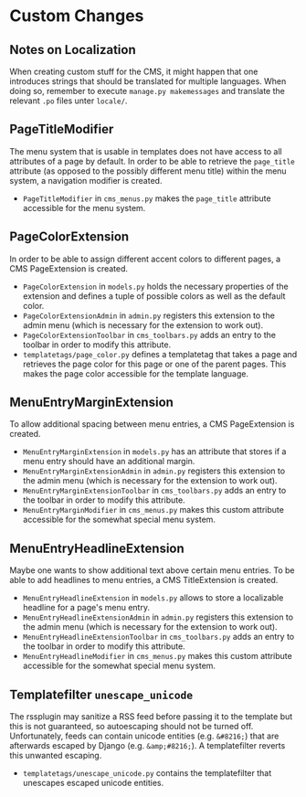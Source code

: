 # Custom Changes


## Notes on Localization

When creating custom stuff for the CMS, it might happen that one introduces strings that should be translated for multiple languages. When doing so, remember to execute `manage.py makemessages` and translate the relevant `.po` files unter `locale/`.


## PageTitleModifier

The menu system that is usable in templates does not have access to all attributes of a page by default. In order to be able to retrieve the `page_title` attribute (as opposed to the possibly different menu title) within the menu system, a navigation modifier is created.

- `PageTitleModifier` in `cms_menus.py` makes the `page_title` attribute accessible for the menu system.


## PageColorExtension

In order to be able to assign different accent colors to different pages, a CMS PageExtension is created.

- `PageColorExtension` in `models.py` holds the necessary properties of the extension and defines a tuple of possible colors as well as the default color.
- `PageColorExtensionAdmin` in `admin.py` registers this extension to the admin menu (which is necessary for the extension to work out).
- `PageColorExtensionToolbar` in `cms_toolbars.py` adds an entry to the toolbar in order to modify this attribute.
- `templatetags/page_color.py` defines a templatetag that takes a page and retrieves the page color for this page or one of the parent pages. This makes the page color accessible for the template language.


## MenuEntryMarginExtension

To allow additional spacing between menu entries, a CMS PageExtension is created.

- `MenuEntryMarginExtension` in `models.py` has an attribute that stores if a menu entry should have an additional margin.
- `MenuEntryMarginExtensionAdmin` in `admin.py` registers this extension to the admin menu (which is necessary for the extension to work out).
- `MenuEntryMarginExtensionToolbar` in `cms_toolbars.py` adds an entry to the toolbar in order to modify this attribute.
- `MenuEntryMarginModifier` in `cms_menus.py` makes this custom attribute accessible for the somewhat special menu system.


## MenuEntryHeadlineExtension

Maybe one wants to show additional text above certain menu entries. To be able to add headlines to menu entries, a CMS TitleExtension is created.

- `MenuEntryHeadlineExtension` in `models.py` allows to store a localizable headline for a page's menu entry.
- `MenuEntryHeadlineExtensionAdmin` in `admin.py` registers this extension to the admin menu (which is necessary for the extension to work out).
- `MenuEntryHeadlineExtensionToolbar` in `cms_toolbars.py` adds an entry to the toolbar in order to modify this attribute.
- `MenuEntryHeadlineModifier` in `cms_menus.py` makes this custom attribute accessible for the somewhat special menu system.


## Templatefilter `unescape_unicode`

The rssplugin may sanitize a RSS feed before passing it to the template but this is not guaranteed, so autoescaping should not be turned off. Unfortunately, feeds can contain unicode entities (e.g. `&#8216;`) that are afterwards escaped by Django (e.g. `&amp;#8216;`). A templatefilter reverts this unwanted escaping.

- `templatetags/unescape_unicode.py` contains the templatefilter that unescapes escaped unicode entities.
